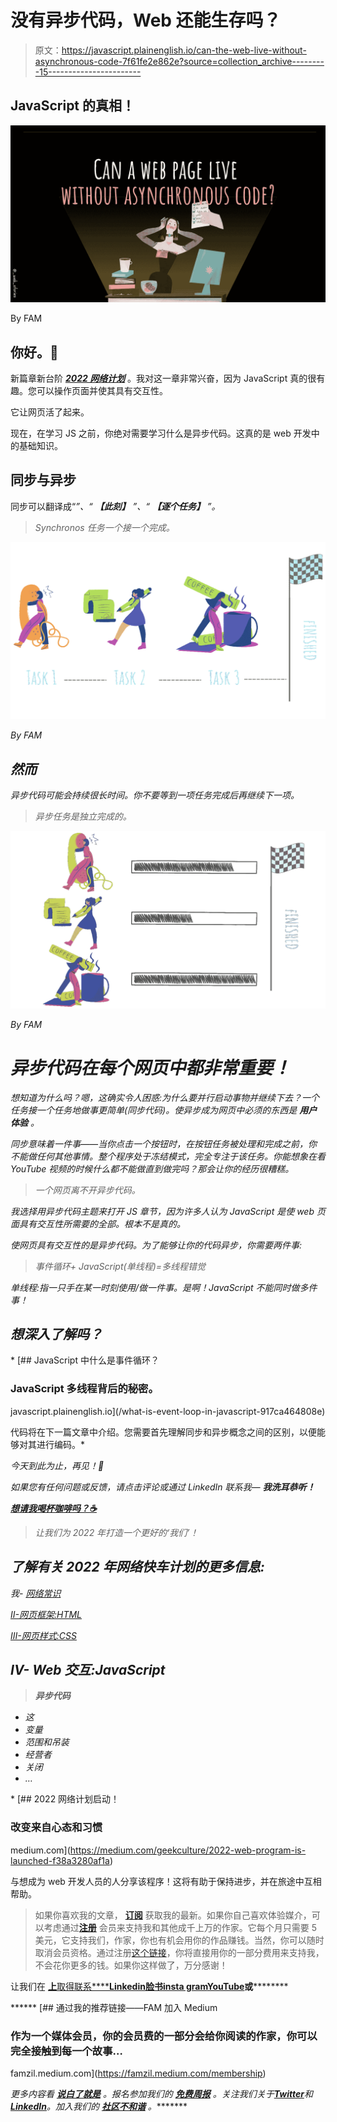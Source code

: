 # 没有异步代码，Web 还能生存吗？

> 原文：<https://javascript.plainenglish.io/can-the-web-live-without-asynchronous-code-7f61fe2e862e?source=collection_archive---------15----------------------->

## JavaScript 的真相！

![](img/8342966867cdffbbc88977002799e65e.png)

By FAM

## 你好。👋

新篇章新台阶 [***2022 网络计划***](https://medium.com/geekculture/2022-web-program-is-launched-f38a3280af1a?source=your_stories_page----------------------------------------) 。我对这一章非常兴奋，因为 JavaScript 真的很有趣。您可以操作页面并使其具有交互性。

它让网页活了起来。

现在，在学习 JS 之前，你绝对需要学习什么是异步代码。这真的是 web 开发中的基础知识。

## 同步与异步

同步可以翻译成“*”、“ ***【此刻】*** ”、“ ***【逐个任务】*** ”。*

> *Synchronos 任务一个接一个完成。*

*![](img/1c9df93cb3e4e4d46bc27b7873c24d3e.png)*

*By FAM*

## *然而*

*异步代码可能会持续很长时间。你不要等到一项任务完成后再继续下一项。*

> *异步任务是独立完成的。*

*![](img/b4969f27f93d8b34518452f0d18c25e3.png)*

*By FAM*

# *异步代码在每个网页中都非常重要！*

*想知道为什么吗？嗯，这确实令人困惑:为什么要并行启动事物并继续下去？一个任务接一个任务地做事更简单(同步代码)。使异步成为网页中必须的东西是 ***用户体验*** 。*

*同步意味着一件事——当你点击一个按钮时，在按钮任务被处理和完成之前，你不能做任何其他事情。整个程序处于冻结模式，完全专注于该任务。你能想象在看 YouTube 视频的时候什么都不能做直到做完吗？那会让你的经历很糟糕。*

> *一个网页离不开异步代码。*

*我选择用异步代码主题来打开 JS 章节，因为许多人认为 JavaScript 是使 web 页面具有交互性所需要的全部。根本不是真的。*

*使网页具有交互性的是异步代码。为了能够让你的代码异步，你需要两件事:*

> *事件循环+ JavaScript(单线程)=多线程错觉*

*单线程:指一只手在某一时刻使用/做一件事。是啊！JavaScript 不能同时做多件事！*

## *想深入了解吗？*

*[](/what-is-event-loop-in-javascript-917ca464808e) [## JavaScript 中什么是事件循环？

### JavaScript 多线程背后的秘密。

javascript.plainenglish.io](/what-is-event-loop-in-javascript-917ca464808e) 

代码将在下一篇文章中介绍。您需要首先理解同步和异步概念之间的区别，以便能够对其进行编码。* 

*今天到此为止，再见！🙋*

*如果您有任何问题或反馈，请点击评论或通过 LinkedIn 联系我— **我洗耳恭听！***

*[**想请我喝杯咖啡吗？☕️**](https://www.buymeacoffee.com/fatimaamzil)*

> *让我们为 2022 年打造一个更好的‘我们’！*

## *了解有关 2022 年网络快车计划的更多信息:*

*我- [网络常识](https://medium.com/geekculture/2022-web-program-chapter-n-1-is-done-499fb0707220?source=your_stories_page----------------------------------------)*

*[II-网页框架:HTML](https://famzil.medium.com/your-html-essentials-69d9b2349355?source=your_stories_page----------------------------------------)*

*[III-网页样式:CSS](https://medium.com/geekculture/recap-of-the-css-chapter-ae388d51e564?source=your_stories_page----------------------------------------)*

## *IV- Web 交互:JavaScript*

> ***异步代码***

*   *这*
*   *变量*
*   *范围和吊装*
*   *经营者*
*   *关闭*
*   *…*

*[](https://medium.com/geekculture/2022-web-program-is-launched-f38a3280af1a) [## 2022 网络计划启动！

### 改变来自心态和习惯

medium.com](https://medium.com/geekculture/2022-web-program-is-launched-f38a3280af1a) 

与想成为 web 开发人员的人分享该程序！这将有助于保持进步，并在旅途中互相帮助。

> 如果你喜欢我的文章， [**订阅**](https://famzil.medium.com/subscribe) 获取我的最新。如果你自己喜欢体验媒介，可以考虑通过[**注册**](https://famzil.medium.com/membership) 会员来支持我和其他成千上万的作家。它每个月只需要 5 美元，它支持我们，作家，你也有机会用你的作品赚钱。当然，你可以随时取消会员资格。通过注册[这个链接](https://famzil.medium.com/membership)，你将直接用你的一部分费用来支持我，不会花你更多的钱。如果你这样做了，万分感谢！

让我们在 [**上**取得联系****](https://medium.com/@famzil/)**[**Linkedin**](https://www.linkedin.com/in/fatima-amzil-9031ba95/)**[**脸书**](https://www.facebook.com/The-Front-End-World)**[**insta gram**](https://www.instagram.com/the_frontend_world/)**[**YouTube**](https://www.youtube.com/channel/UCaxr-f9r6P1u7Y7SKFHi12g)**或**[](https://twitter.com/FatimaAMZIL9)********

******[](https://famzil.medium.com/membership) [## 通过我的推荐链接——FAM 加入 Medium

### 作为一个媒体会员，你的会员费的一部分会给你阅读的作家，你可以完全接触到每一个故事…

famzil.medium.com](https://famzil.medium.com/membership) 

*更多内容看* [***说白了就是***](https://plainenglish.io/) *。报名参加我们的* [***免费周报***](http://newsletter.plainenglish.io/) *。关注我们关于*[***Twitter***](https://twitter.com/inPlainEngHQ)*和*[***LinkedIn***](https://www.linkedin.com/company/inplainenglish/)*。加入我们的* [***社区不和谐***](https://discord.gg/GtDtUAvyhW) *。********